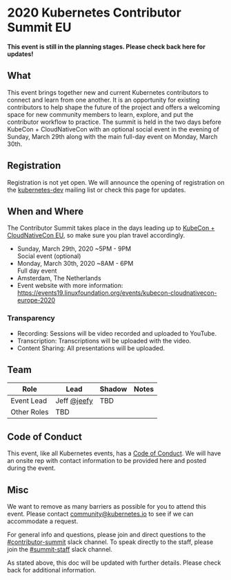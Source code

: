# 2020 Kubernetes Contributor Summit EU

**This event is still in the planning stages. Please check back here for updates!**

## What

This event brings together new and current Kubernetes contributors to connect and learn from one another. 
It is an opportunity for existing contributors to help shape the future of the project and offers a welcoming 
space for new community members to learn, explore, and put the contributor workflow to practice. The summit 
is held in the two days before KubeCon + CloudNativeCon with an optional social event in the evening of 
Sunday, March 29th along with the main full-day event on Monday, March 30th.

## Registration

Registration is not yet open. We will announce the opening of registration on the 
[kubernetes-dev](https://groups.google.com/forum/#!forum/kubernetes-dev) mailing list or check this page for updates.

## When and Where

The Contributor Summit takes place in the days leading up to 
[KubeCon + CloudNativeCon EU](https://events19.linuxfoundation.org/events/kubecon-cloudnativecon-europe-2020), 
so make sure you plan travel accordingly.

- Sunday, March 29th, 2020 ~5PM - 9PM  
  Social event (optional)
- Monday, March 30th, 2020 ~8AM - 6PM   
  Full day event
- Amsterdam, The Netherlands
- Event website with more information:   
  https://events19.linuxfoundation.org/events/kubecon-cloudnativecon-europe-2020

### Transparency

- Recording: Sessions will be video recorded and uploaded to YouTube.
- Transcription: Transcriptions will be uploaded with the video.
- Content Sharing: All presentations will be uploaded.

## Team

| Role | Lead | Shadow | Notes |
|---|---|---|---|
| Event Lead | Jeff [@jeefy](https://github.com/jeefy) | TBD | |
| Other Roles| TBD | | |

## Code of Conduct

This event, like all Kubernetes events, has a [Code of Conduct](/code-of-conduct.md). We will have an onsite rep with contact information to be provided here and posted during the event.

## Misc

We want to remove as many barriers as possible for you to attend this event. Please contact community@kubernetes.io to see if we can accommodate a request.

For general info and questions, please join and direct questions to the [#contributor-summit](https://kubernetes.slack.com/messages/C7J893413/) slack channel. To speak directly to the staff, please join the [#summit-staff](https://kubernetes.slack.com/messages/CEMM39SKG/) slack channel.

As stated above, this doc will be updated with further details. Please check back for additional information.
